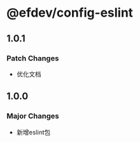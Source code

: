 # @efdev/config-eslint

## 1.0.1

### Patch Changes

- 优化文档

## 1.0.0

### Major Changes

- 新增eslint包
